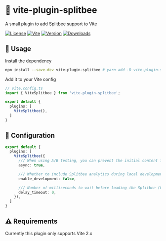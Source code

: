 # 🐝 vite-plugin-splitbee

A small plugin to add Splitbee support to Vite

[![License](https://img.shields.io/badge/-MIT-f56565.svg?longCache=true&style=for-the-badge)](https://github.com/NuroDev/vite-plugin-splitbee/blob/main/LICENSE)
[![Vite](https://img.shields.io/badge/-vite%202.x-3eaf7c.svg?longCache=true&style=for-the-badge)](https://vitejs.dev)
[![Version](https://img.shields.io/npm/v/vite-plugin-splitbee?label=%20&style=for-the-badge)](https://www.npmjs.com/package/vite-plugin-splitbee)
[![Downloads](https://img.shields.io/npm/dm/vite-plugin-splitbee?label=%20&logo=Docusign&logoColor=white&style=for-the-badge)](https://www.npmjs.com/package/vite-plugin-splitbee)

## 🦄 Usage

Install the dependency
```bash
npm install --save-dev vite-plugin-splitbee # yarn add -D vite-plugin-splitbee
```

Add it to your Vite config
```typescript
// vite.config.ts
import { ViteSplitbee } from 'vite-plugin-splitbee';

export default {
  plugins: [
    ViteSplitbee(),
  ]
}
```

## 🔧 Configuration

```typescript
export default {
  plugins: [
    ViteSplitbee({
      /// When using A/B testing, you can prevent the initial content flash by making the script blocking/synchronous (Optional) [Default: true]
      async: true,

      /// Whether to include Splitbee analytics during local development (Optional) [Default: false]
      enable_development: false,

      /// Number of milliseconds to wait before loading the Splitbee (Optional) [Default: 0]
      delay_timeout: 0,
    }),
  ]
}
```

## ⚠️ Requirements

Currently this plugin only supports Vite 2.x
